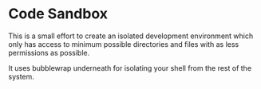 # Code Sandbox

This is a small effort to create an isolated development environment which only 
has access to minimum possible directories and files with as less permissions as possible.

It uses bubblewrap underneath for isolating your shell from the rest of the system.


